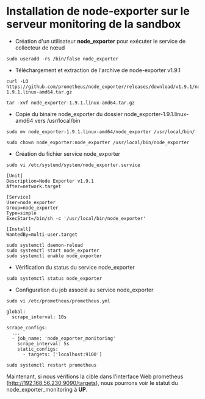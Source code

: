 # Installation de node-exporter sur le serveur monitoring de la sandbox

- Création d'un utilisateur **node_exporter** pour exécuter le service de collecteur de nœud

```
sudo useradd -rs /bin/false node_exporter
```

-  Téléchargement et extraction de l'archive de node-exporter v1.9.1

```
curl -LO https://github.com/prometheus/node_exporter/releases/download/v1.9.1/node_exporter-1.9.1.linux-amd64.tar.gz

tar -xvf node_exporter-1.9.1.linux-amd64.tar.gz
```

- Copie du binaire node_exporter du dossier node_exporter-1.9.1.linux-amd64 vers /usr/local/bin

```
sudo mv node_exporter-1.9.1.linux-amd64/node_exporter /usr/local/bin/
```

```
sudo chown node_exporter:node_exporter /usr/local/bin/node_exporter
```

- Création du fichier service node_exporter

```
sudo vi /etc/systemd/system/node_exporter.service
```

```
[Unit]
Description=Node Exporter v1.9.1
After=network.target

[Service]
User=node_exporter
Group=node_exporter
Type=simple
ExecStart=/bin/sh -c '/usr/local/bin/node_exporter'

[Install]
WantedBy=multi-user.target
```

```
sudo systemctl daemon-reload
sudo systemctl start node_exporter
sudo systemctl enable node_exporter
```

- Vérification du status du service node_exporter

```
sudo systemctl status node_exporter
```

- Configuration du job associé au service node_exporter

```
sudo vi /etc/prometheus/prometheus.yml
```

```
global:
  scrape_interval: 10s

scrape_configs:
  ...
  - job_name: 'node_exporter_monitoring'
    scrape_interval: 5s
    static_configs:
      - targets: ['localhost:9100']
```

```
sudo systemctl restart prometheus
```

Maintenant, si nous vérifions la cible dans l'interface Web prometheus (http://192.168.56.230:9090/targets), nous pourrons voir le statut du node_exporter_monitoring à **UP**.
